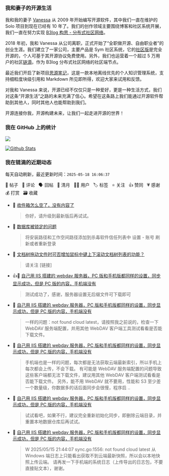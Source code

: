 ### 我和妻子的开源生活

我和我的妻子 [Vanessa](https://github.com/Vanessa219) 从 2009 年开始编写开源软件，其中我们一直在维护的 Solo 项目到现在已经有 10 年了。我们的创作领域主要围绕博客和社区系统开展，我们一直在努力实现 [B3log 构思 - 分布式社区网络](https://ld246.com/article/1546941897596)。

2018 年初，我和 Vanessa 从公司离职，正式开始了“全职做开源、自由职业者”的创业生涯。我们建立了一家公司，主要产品是 Sym 社区系统，它的[社区版](https://github.com/88250/symphony)是完全开源的，个人可基于其开源协议免费使用。另外，我们也运营着一个超过 5 万用户的社区[链滴](https://ld246.com)，作为 B3log 分布式社区网络的社区端节点。

最近我们开启了新项目[思源笔记](https://github.com/siyuan-note/siyuan)，这是一款本地离线优先的个人知识管理系统，支持细粒度块级引用和 Markdown 所见即所得，欢迎大家来试用和反馈。

对我和 Vanessa 来说，开源已经不仅仅只是一种爱好，更是一种生活方式，我们对这条“开源生活”之路的未来充满了信心。希望在这条路上我们能通过开源软件帮助到其他人，同时其他人也能帮助到我们。

开源连接你我，开源构建未来，让我们一起走进开源的世界！

### 我在 GitHub 上的统计

<a title="Hits" target="_blank" href="https://github.com/88250/88250"><img src="https://hits.b3log.org/88250/88250.svg"></a>

[![Github Stats](https://github-readme-stats.vercel.app/api?username=88250&theme=tokyonight&show_icons=true)](https://github.com/88250)

<!--events start -->

### 我在链滴的近期动态

每天自动刷新，最近更新时间：`2025-05-18 16:06:37`

📝 帖子 &nbsp; 💬 评论 &nbsp; 🗣 回帖 &nbsp; 🌙 清月 &nbsp; 👨‍💻 用户 &nbsp; 🏷️ 标签 &nbsp; ⭐️ 关注 &nbsp; 👍 赞同 &nbsp; 💗 感谢 &nbsp; 💰 打赏 &nbsp; 🗃 收藏

* 💬 [收件箱怎么空了，没有内容了](https://ld246.com/article/1747465242987/comment/1747470977861#comments)

  > 你好，请升级到最新版后再试试。
* 💬 [数据库被锁定的问题](https://ld246.com/article/1747362504169/comment/1747362816808#comments)

  > 将安装路径和工作空间路径添加到杀毒软件信任列表中 设置 - 账号 刷新或者重新登录
* 💬 [文档树拖动文件时可否增加鼠标中键上下滚动文档树列表的功能？](https://ld246.com/article/1747360509934/comment/1747360805830#comments)

  > 请关注 [链接]
* 👍💬 [自己用 IIS 搭建的 webdav 服务器，PC 版和手机版都同样的设置，同步显示成功，但是 PC 版的内容，手机端没有](https://ld246.com/article/1747303762887/comment/1747324048219#comments)

  > 测试成功了，感谢，服务器设置无后缀文件可下载即可
* 💬 [自己用 IIS 搭建的 webdav 服务器，PC 版和手机版都同样的设置，同步显示成功，但是 PC 版的内容，手机端没有](https://ld246.com/article/1747303762887/comment/1747320587116#comments)

  > 一样的问题：not found cloud latest，请按照我之前说的，检查一下 WebDAV 服务端配置，并用其他 WebDAV 客户端工具测试看看是否能下载文件。
* 💬 [自己用 IIS 搭建的 webdav 服务器，PC 版和手机版都同样的设置，同步显示成功，但是 PC 版的内容，手机端没有](https://ld246.com/article/1747303762887/comment/1747320435136#comments)

  > 手机端也是一样的问题，每次都是无法获取云端最新索引，所以手机上每次都会上传，不会下载。 有可能是 WebDAV 服务端配置的问题导致这些客户端都无法下载文件，建议用其他 WebDAV 客户端测试看看是否能下载文件。 另外，能不用 WebDAV 就不要用，性能和 S3 至少差一个数量级，你数据多的话后面同步会很慢，程序启 ..
* 💬 [自己用 IIS 搭建的 webdav 服务器，PC 版和手机版都同样的设置，同步显示成功，但是 PC 版的内容，手机端没有](https://ld246.com/article/1747303762887/comment/1747320235181#comments)

  > 试试看吧，如果不行，建议完全重新初始化同步，即删除云端目录，并重置本地数据仓库后再试试。
* 💬 [自己用 IIS 搭建的 webdav 服务器，PC 版和手机版都同样的设置，同步显示成功，但是 PC 版的内容，手机端没有](https://ld246.com/article/1747303762887/comment/1747318901901#comments)

  > W 2025/05/15 21:44:07 sync.go:1556: not found cloud latest 从 Windows 端日志上只能看出获取不到云端最新快照，所以会以本地快照上传云端。 请再发一下手机端的系统日志（上传导出的日志包，不要直接贴文本），谢谢。


<!--events end -->
